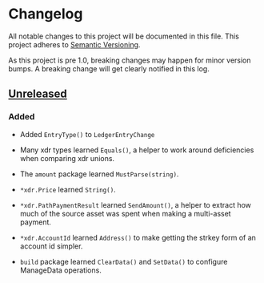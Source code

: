 # Changelog

All notable changes to this project will be documented in this
file.  This project adheres to [Semantic Versioning](http://semver.org/).

As this project is pre 1.0, breaking changes may happen for minor version
bumps.  A breaking change will get clearly notified in this log.

## [Unreleased]

### Added
- Added `EntryType()` to `LedgerEntryChange`
- Many xdr types learned `Equals()`, a helper to work around deficiencies when comparing xdr unions.
- The `amount` package learned `MustParse(string)`.
- `*xdr.Price` learned `String()`.
- `*xdr.PathPaymentResult` learned `SendAmount()`, a helper to extract how much of the source asset was spent when making a multi-asset payment.

- `*xdr.AccountId` learned `Address()` to make getting the strkey form of an account id simpler.
- `build` package learned `ClearData()` and `SetData()` to configure ManageData operations.


[Unreleased]: https://github.com/openbankit/go-base/compare/df92a863a...master
